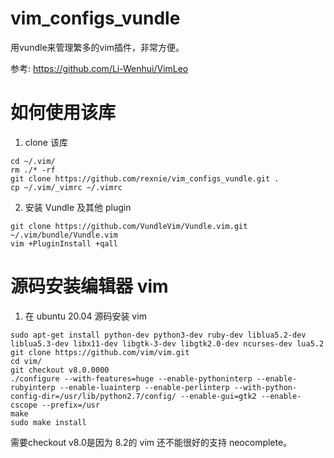 # vim_configs_vundle

用vundle来管理繁多的vim插件，非常方便。

参考: https://github.com/Li-Wenhui/VimLeo

# 如何使用该库

1. clone 该库
  ```
  cd ~/.vim/
  rm ./* -rf
  git clone https://github.com/rexnie/vim_configs_vundle.git .
  cp ~/.vim/_vimrc ~/.vimrc
  ```
2. 安装 Vundle 及其他 plugin
  ```
  git clone https://github.com/VundleVim/Vundle.vim.git ~/.vim/bundle/Vundle.vim
  vim +PluginInstall +qall
  ```
  
# 源码安装编辑器 vim
1. 在 ubuntu 20.04 源码安装 vim
  ```
sudo apt-get install python-dev python3-dev ruby-dev liblua5.2-dev liblua5.3-dev libx11-dev libgtk-3-dev libgtk2.0-dev ncurses-dev lua5.2
git clone https://github.com/vim/vim.git
cd vim/
git checkout v8.0.0000
./configure --with-features=huge --enable-pythoninterp --enable-rubyinterp --enable-luainterp --enable-perlinterp --with-python-config-dir=/usr/lib/python2.7/config/ --enable-gui=gtk2 --enable-cscope --prefix=/usr
make
sudo make install
  ```
  需要checkout v8.0是因为 8.2的 vim 还不能很好的支持 neocomplete。

